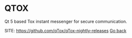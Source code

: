 # QTOX

 Qt 5 based Tox instant messenger for secure communication.

 SITE: https://github.com/qTox/qTox-nightly-releases
 [Go back](https://portable-linux-apps.github.io/apps.html)
